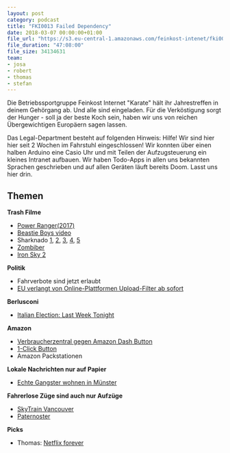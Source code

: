 ```yaml
---
layout: post
category: podcast
title: "FKI0013 Failed Dependency"
date: 2018-03-07 00:00:00+01:00
file_url: "https://s3.eu-central-1.amazonaws.com/feinkost-intenet/fki0013.mp3"
file_duration: "47:08:00"
file_size: 34134631
team:
- josa
- robert
- thomas
- stefan
---
```


Die Betriebssportgruppe Feinkost Internet "Karate" hält ihr Jahrestreffen in deinem Gehörgang ab. Und alle sind eingeladen. Für die Verköstigung sorgt der Hunger - soll ja der beste Koch sein, haben wir uns von reichen Übergewichtigen Europäern sagen lassen.

Das Legal-Department besteht auf folgenden Hinweis: Hilfe! Wir sind hier hier seit 2 Wochen im Fahrstuhl eingeschlossen! Wir konnten über einen halben Arduino eine Casio Uhr und mit Teilen der Aufzugsteuerung ein kleines Intranet aufbauen. Wir haben Todo-Apps in allen uns bekannten Sprachen geschrieben und auf allen Geräten läuft bereits Doom. Lasst uns hier drin.


## Themen

__Trash Filme__

- [Power Ranger(2017)](http://www.imdb.com/title/tt3717490/)
- [Beastie Boys video](https://www.youtube.com/watch?v=ilnnMzK_m8w)
- Sharknado [1](http://www.imdb.com/title/tt2724064/), [2](http://www.imdb.com/title/tt3062074/), [3](http://www.imdb.com/title/tt3899796/),  [4](http://www.imdb.com/title/tt4831420/), [5](http://www.imdb.com/title/tt6298780/)
- [Zombiber](http://www.imdb.com/title/tt2784512/)
- [Iron Sky 2](https://www.youtube.com/watch?v=Wmilvm3KIgw)


__Politik__

- Fahrverbote sind jetzt erlaubt
- [EU verlangt von Online-Plattformen Upload-Filter ab sofort](https://www.heise.de/newsticker/meldung/EU-verlangt-von-Online-Plattformen-Upload-Filter-ab-sofort-3984699.html)

__Berlusconi__

- [Italian Election: Last Week Tonight](https://www.youtube.com/watch?v=LdhQzXHYLZ4)

__Amazon__

- [Verbraucherzentral gegen Amazon Dash Button](https://www.verbraucherzentrale.nrw/aktuelle-meldungen/vertraege-reklamation/amazon-dash-button-verbraucherzentrale-siegt-vor-gericht-13067)
- [1-Click Button](https://en.wikipedia.org/wiki/1-Click)
- Amazon Packstationen

__Lokale Nachrichten nur auf Papier__

- [Echte Gangster wohnen in Münster](https://www.stuttgarter-nachrichten.de/inhalt.schuesse-in-stuttgart-das-raetsel-um-die-schuesse-in-muenster.8c9c3a14-4100-4fd3-b614-f0a2d41321e3.html)

__Fahrerlose Züge sind auch nur Aufzüge__

- [SkyTrain Vancouver](https://de.wikipedia.org/wiki/SkyTrain_Vancouver)
- [Paternoster](https://de.wikipedia.org/wiki/Paternosteraufzug)

__Picks__

- Thomas: [Netflix forever](https://netflix-forever.de/)
